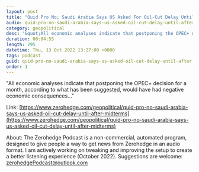 ```yaml
---
layout: post
title: "Quid Pro No; Saudi Arabia Says US Asked For Oil-Cut Delay Until After Midterms"
audio: quid-pro-no-saudi-arabia-says-us-asked-oil-cut-delay-until-after-midterms-0
category: geopolitical
desc: "&quot;All economic analyses indicate that postponing the OPEC+ decision for a month, according to what has been suggested, would have had negative economic consequences...&quot;"
duration: 00:04:55
length: 295
datetime: Thu, 13 Oct 2022 13:27:00 +0000
tags: podcast
guid: quid-pro-no-saudi-arabia-says-us-asked-oil-cut-delay-until-after-midterms-0
order: 1
---
```

&quot;All economic analyses indicate that postponing the OPEC+ decision for a month, according to what has been suggested, would have had negative economic consequences...&quot;

Link: [https://www.zerohedge.com/geopolitical/quid-pro-no-saudi-arabia-says-us-asked-oil-cut-delay-until-after-midterms](https://www.zerohedge.com/geopolitical/quid-pro-no-saudi-arabia-says-us-asked-oil-cut-delay-until-after-midterms)

About: The Zerohedge Podcast is a non-commercial, automated program, designed to give people a way to get news from Zerohedge in an audio format.  I am actively working on tweaking and improving the setup to create a better listening experience (October 2022).  Suggestions are welcome: [zerohedgePodcast@outlook.com](mailto:zerohedgePodcast@outlook.com)